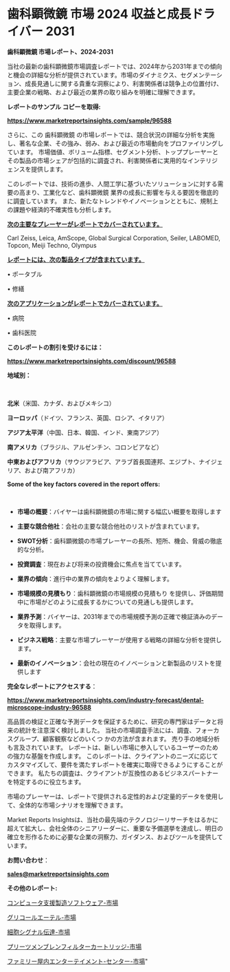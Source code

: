 # 歯科顕微鏡 市場 2024 収益と成長ドライバー 2031

<strong>歯科顕微鏡 市場レポート、2024-2031</strong>

当社の最新の歯科顕微鏡市場調査レポートでは、2024年から2031年までの傾向と機会の詳細な分析が提供されています。市場のダイナミクス、セグメンテーション、成長見通しに関する貴重な洞察により、利害関係者は競争上の位置付け、主要企業の戦略、および最近の業界の取り組みを明確に理解できます。



<strong>レポートのサンプル コピーを取得:</strong> <a href=https://www.marketreportsinsights.com/sample/96588>

<strong><u>https://www.marketreportsinsights.com/sample/96588</u></strong></a>

さらに、この 歯科顕微鏡 の市場レポートでは、競合状況の詳細な分析を実施し、著名な企業、その強み、弱み、および最近の市場動向をプロファイリングしています。 市場価値、ボリューム指標、セグメント分析、トッププレーヤーとその製品の市場シェアが包括的に調査され、利害関係者に実用的なインテリジェンスを提供します。

このレポートでは、技術の進歩、人間工学に基づいたソリューションに対する需要の高まり、工業化など、歯科顕微鏡 業界の成長に影響を与える要因を徹底的に調査しています。 また、新たなトレンドやイノベーションとともに、規制上の課題や経済的不確実性も分析します。



<strong><u>次の主要なプレーヤーがレポートでカバーされています。</u></strong>

Carl Zeiss, Leica, AmScope, Global Surgical Corporation, Seiler, LABOMED, Topcon, Meiji Techno, Olympus



<strong><u><b>レポートには、次の製品タイプが含まれています。</b></u></strong>

• ポータブル

• 修繕



<strong><u><b>次のアプリケーションがレポートでカバーされています。</b></u></strong>

• 病院

• 歯科医院



<strong><b>このレポートの割引を受けるには：</b></strong>

<a href=https://www.marketreportsinsights.com/discount/96588>

<strong><u>https://www.marketreportsinsights.com/discount/96588</u></strong></a>



<strong>地域別：</strong>

<strong> </strong>



<strong>北米</strong>（米国、カナダ、およびメキシコ）



<strong>ヨーロッパ</strong>（ドイツ、フランス、英国、ロシア、イタリア）



<strong>アジア太平洋</strong>（中国、日本、韓国、インド、東南アジア）



<strong>南アメリカ</strong>（ブラジル、アルゼンチン、コロンビアなど）



<strong>中東およびアフリカ</strong>（サウジアラビア、アラブ首長国連邦、エジプト、ナイジェリア、および南アフリカ）



<strong>Some of the key factors covered in the report offers:</strong>

<strong> </strong>
<ul>
  <li>

<strong>市場の概要</strong>：バイヤーは歯科顕微鏡の市場に関する幅広い概要を取得します</li>
  <li>

<strong>主要な競合他社</strong>：会社の主要な競合他社のリストが含まれています。</li>
  <li>

<strong>SWOT分析</strong>：歯科顕微鏡の市場プレーヤーの長所、短所、機会、脅威の徹底的な分析。</li>
  <li>

<strong>投資調査</strong>：現在および将来の投資機会に焦点を当てています。</li>
  <li>

<strong>業界の傾向</strong>：進行中の業界の傾向をよりよく理解します。</li>
  <li>

<strong>市場規模の見積もり</strong>：歯科顕微鏡の市場規模の見積もり を提供し、評価期間中に市場がどのように成長するかについての見通しも提供します。</li>
  <li>

<strong>業界予測</strong>：バイヤーは、2031年までの市場規模予測の正確で検証済みのデータを取得します。</li>
  <li>

<strong>ビジネス戦略</strong>：主要な市場プレーヤーが使用する戦略の詳細な分析を提供します。</li>
  <li>

<strong>最新のイノベーション</strong>：会社の現在のイノベーションと新製品のリストを提供します</li>
</ul>


<strong>完全なレポートにアクセスする</strong>：

<a href=https://www.marketreportsinsights.com/industry-forecast/dental-microscope-industry-96588>

<strong><u>https://www.marketreportsinsights.com/industry-forecast/dental-microscope-industry-96588</u></strong></a>

高品質の検証と正確な予測データを保証するために、研究の専門家はデータと将来の統計を注意深く検討しました。 当社の市場調査手法には、調査、フォーカスグループ、顧客観察などのいくつ かの方法が含まれます。 売り手の地域分析も言及されています。 レポートは、新しい市場に参入しているユーザーのための強力な基盤を作成します。 このレポートは、クライアントのニーズに応じてカスタマイズして、要件を満たすレポートを確実に取得できるようにすることができます。 私たちの調査は、クライアントが互換性のあるビジネスパートナーを特定するのに役立ちます。

市場のプレーヤーは、レポートで提供される定性的および定量的データを使用して、全体的な市場シナリオを理解できます。

Market Reports Insightsは、当社の最先端のテクノロジーリサーチをはるかに超えて拡大し、会社全体のシニアリーダーに、重要な予備選挙を達成し、明日の確立を形作るために必要な企業の洞察力、ガイダンス、およびツールを提供しています。



<strong><b>お問い合わせ</b></strong>：

<a href=mailto:sales@marketreportsinsights.com>

<strong><u>sales@marketreportsinsights.com</u></strong></a>



<strong>その他のレポート:</strong>

<a href=https://www.linkedin.com/pulse/コンピュータ支援製造ソフトウェア-市場-2023-年のダイナミクスとビジネストレンド-uft2f/>コンピュータ支援製造ソフトウェア-市場</a>

<a href=https://www.linkedin.com/pulse/グリコールエーテル-市場-2023-推進要因と成長機会-2030-trendsetters-testimonials-360-anal-3abzf/>グリコールエーテル-市場</a>

<a href=https://www.linkedin.com/pulse/細胞シグナル伝達-市場-2023-推進要因と成長機会-2030-consumer-connection-collective-360-s0gif/>細胞シグナル伝達-市場</a>

<a href=https://www.linkedin.com/pulse/プリーツメンブレンフィルターカートリッジ-市場-2023-収益と成長ドライバー-rbhkf/>プリーツメンブレンフィルターカートリッジ-市場</a>

<a href=https://www.linkedin.com/pulse/ファミリー屋内エンターテイメント-センター-市場-2023-総利益と主要ベンダー-9d17f/>ファミリー屋内エンターテイメント-センター-市場</a>"
